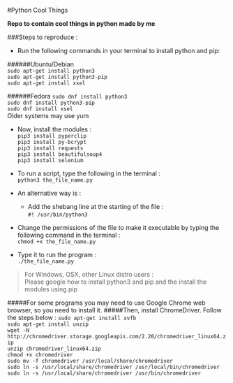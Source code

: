 #Python Cool Things

**Repo to contain cool things in python made by me**

###Steps to reproduce :

  * Run the following commands in your terminal to install python and pip:
    
######Ubuntu/Debian   
`sudo apt-get install python3`    
`sudo apt-get install python3-pip`  
`sudo apt-get install xsel`

######Fedora
`sudo dnf install python3`    
`sudo dnf install python3-pip`    
`sudo dnf install xsel`     
Older systems may use yum

  * Now, install the modules :   
`pip3 install pyperclip`   
`pip3 install py-bcrypt`     
`pip3 install requests`    
`pip3 install beautifulsoup4`    
`pip3 install selenium`

  * To run a script, type the following in the terminal :    
`python3 the_file_name.py`   

  * An alternative way is :   
      * Add the shebang line at the starting of the file :    
`#! /usr/bin/python3`

   * Change the permissions of the file to make it executable by typing the following command in the terminal :    
`chmod +x the_file_name.py`

   * Type it to run the program :     
`./the_file_name.py`


> For Windows, OSX, other Linux distro users :    
  Please google how to install python3 and pip and the install the modules using pip

#####For some programs you may need to use Google Chrome web browser, so you need to install it.
#####Then, install ChromeDriver. Follow the steps below : 
`sudo apt-get install xvfb`   
`sudo apt-get install unzip`   
`wget -N http://chromedriver.storage.googleapis.com/2.20/chromedriver_linux64.zip`   
`unzip chromedriver_linux64.zip`   
`chmod +x chromedriver`   
`sudo mv -f chromedriver /usr/local/share/chromedriver`   
`sudo ln -s /usr/local/share/chromedriver /usr/local/bin/chromedriver`   
`sudo ln -s /usr/local/share/chromedriver /usr/bin/chromedriver`   
